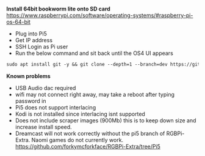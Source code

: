 **Install 64bit bookworm lite onto SD card** https://www.raspberrypi.com/software/operating-systems/#raspberry-pi-os-64-bit
   - Plug into Pi5
   - Get IP address
   - SSH Login as Pi user
   - Run the below command and sit back until the OS4 UI appears
   ```markdown
   sudo apt install git -y && git clone --depth=1 --branch=dev https://github.com/forkymcforkface/RGBPi-Bookworm.git && cd RGBPi-Bookworm && chmod +x Install-OS4.sh && ./Install-OS4.sh
   ```

   **Known problems**
   - USB Audio dac required
   - wifi may not connect right away, may take a reboot after typing password in
   - Pi5 does not support interlacing
   - Kodi is not installed since interlacing isnt supported
   - Does not include scraper images (900Mb) this is to keep down size and increase install speed.
   - Dreamcast will not work correctly without the pi5 branch of RGBPi-Extra. Naomi games do not currently work. https://github.com/forkymcforkface/RGBPi-Extra/tree/Pi5
